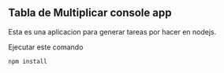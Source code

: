 ## Tabla de Multiplicar console app

Esta es una aplicacion para generar tareas por hacer en nodejs.

Ejecutar este comando

```
npm install
```